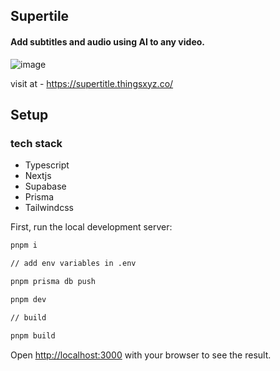 ## Supertile
#### Add subtitles and audio using AI to any video.

![image](https://github.com/anuragts/Supertitle/assets/79055093/0a5e812c-84f9-4555-b5b2-47a7f8e7172e)

visit at - https://supertitle.thingsxyz.co/

## Setup

### tech stack 
- Typescript
- Nextjs
- Supabase
- Prisma
- Tailwindcss


First, run the local development server:

```bash
pnpm i 

// add env variables in .env

pnpm prisma db push

pnpm dev

// build

pnpm build
```

Open [http://localhost:3000](http://localhost:3000) with your browser to see the result.
